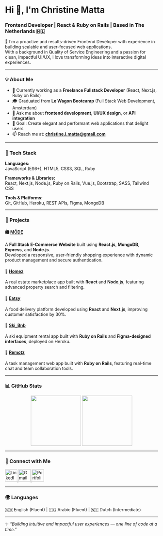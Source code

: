 # Hi 👋, I'm Christine Matta  
### Frontend Developer | React & Ruby on Rails | Based in The Netherlands 🇳🇱  

🚀 I’m a proactive and results-driven Frontend Developer with experience in building scalable and user-focused web applications.  
With a background in Quality of Service Engineering and a passion for clean, impactful UI/UX, I love transforming ideas into interactive digital experiences.  

---

### 💡 About Me  
- 🧠 Currently working as a **Freelance Fullstack Developer** (React, Next.js, Ruby on Rails)  
- 🎓 Graduated from **Le Wagon Bootcamp** (Full Stack Web Development, Amsterdam)  
- 💬 Ask me about **frontend development**, **UI/UX design**, or **API integration**  
- 🎯 Goal: Create elegant and performant web applications that delight users  
- 📫 Reach me at: **christine.i.matta@gmail.com**  

---

### 🧰 Tech Stack  

**Languages:**  
JavaScript (ES6+), HTML5, CSS3, SQL, Ruby  

**Frameworks & Libraries:**  
React, Next.js, Node.js, Ruby on Rails, Vue.js, Bootstrap, SASS, Tailwind CSS  

**Tools & Platforms:**  
Git, GitHub, Heroku, REST APIs, Figma, MongoDB  

---

### 🌟 Projects  

#### 🛍️ [MŌDE](#)
A **Full Stack E-Commerce Website** built using **React.js**, **MongoDB**, **Express**, and **Node.js**.  
Developed a responsive, user-friendly shopping experience with dynamic product management and secure authentication.

#### 🏡 [Homez](#)
A real estate marketplace app built with **React** and **Node.js**, featuring advanced property search and filtering.  

#### 🍔 [Eatsy](#)
A food delivery platform developed using **React** and **Next.js**, improving customer satisfaction by 30%.  

#### 🎿 [Ski_Bnb](#)
A ski equipment rental app built with **Ruby on Rails** and **Figma-designed interfaces**, deployed on Heroku.  

#### 💼 [Remotz](#)
A task management web app built with **Ruby on Rails**, featuring real-time chat and team collaboration tools.  

---

### 📊 GitHub Stats  

<p align="center">
  <img src="https://github-readme-stats.vercel.app/api?username=christinematta&show_icons=true&theme=radical" height="165px"/>
  <img src="https://github-readme-stats.vercel.app/api/top-langs/?username=christinematta&layout=compact&theme=radical" height="165px"/>
</p>

---

### 🤝 Connect with Me  

<p align="left">
  <a href="https://www.linkedin.com/in/christinmatta" target="_blank">
    <img src="https://cdn.jsdelivr.net/gh/devicons/devicon/icons/linkedin/linkedin-original.svg" alt="LinkedIn" width="40" height="40"/>
  </a>
  <a href="mailto:christine.i.matta@gmail.com">
    <img src="https://cdn.jsdelivr.net/gh/devicons/devicon/icons/google/google-original.svg" alt="Gmail" width="40" height="40"/>
  </a>
  <a href="https://christine-matta-portfolio.pages.dev/" target="_blank">
    <img src="https://cdn.jsdelivr.net/gh/devicons/devicon/icons/chrome/chrome-original.svg" alt="Portfolio" width="40" height="40"/>
  </a>
</p>

---

### 🌍 Languages  
🇬🇧 English (Fluent) | 🇪🇬 Arabic (Fluent) | 🇳🇱 Dutch (Intermediate)

---

✨ *“Building intuitive and impactful user experiences — one line of code at a time.”*  
